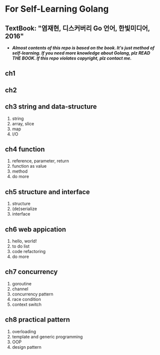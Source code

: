 # For Self-Learning Golang

## TextBook: "염재현, 디스커버리 Go 언어, 한빛미디어, 2016"

- ***Almost contents of this repo is based on the book. It's just method of self-learning. If you need more knowledge about Golang, plz READ THE BOOK. If this repo violates copyright, plz contact me.***

## ch1

## ch2

## ch3 string and data-structure

1. string
1. array, slice
1. map
1. I/O

## ch4 function

1. reference, parameter, return
1. function as value
1. method
1. do more

## ch5 structure and interface

1. structure
1. (de)serialize
1. interface

## ch6 web appication

1. hello, world!
1. to do list
1. code refactoring
1. do more

## ch7 concurrency

1. goroutine
1. channel
1. concurrency pattern
1. race condition
1. context switch

## ch8 practical pattern

1. overloading
1. template and generic programming
1. OOP
1. design pattern